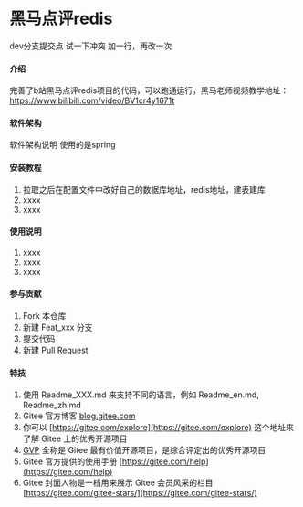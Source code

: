 # 黑马点评redis
dev分支提交点
试一下冲突
加一行，再改一次
#### 介绍
完善了b站黑马点评redis项目的代码，可以跑通运行，黑马老师视频教学地址：https://www.bilibili.com/video/BV1cr4y1671t

#### 软件架构
软件架构说明
使用的是spring

#### 安装教程

1.  拉取之后在配置文件中改好自己的数据库地址，redis地址，建表建库
2.  xxxx
3.  xxxx

#### 使用说明

1.  xxxx
2.  xxxx
3.  xxxx

#### 参与贡献

1.  Fork 本仓库
2.  新建 Feat_xxx 分支
3.  提交代码
4.  新建 Pull Request


#### 特技

1.  使用 Readme\_XXX.md 来支持不同的语言，例如 Readme\_en.md, Readme\_zh.md
2.  Gitee 官方博客 [blog.gitee.com](https://blog.gitee.com)
3.  你可以 [https://gitee.com/explore](https://gitee.com/explore) 这个地址来了解 Gitee 上的优秀开源项目
4.  [GVP](https://gitee.com/gvp) 全称是 Gitee 最有价值开源项目，是综合评定出的优秀开源项目
5.  Gitee 官方提供的使用手册 [https://gitee.com/help](https://gitee.com/help)
6.  Gitee 封面人物是一档用来展示 Gitee 会员风采的栏目 [https://gitee.com/gitee-stars/](https://gitee.com/gitee-stars/)
